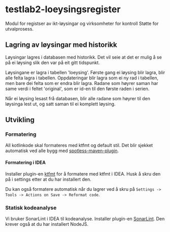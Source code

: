 # testlab2-loeysingsregister

Modul for registser av ikt-løysingar og virksomheter for kontroll
Støtte for utvalprosess.

## Lagring av løysingar med historikk

Løysingar lagres i databasen med historikk. Det vil seie at det er mulig å se på ei løysing slik den var på eit gitt
tidspunkt.

Løysingane er lagra i tabellen 'loeysing'. Første gang ei løysing blir lagra, blir alle felta lagra i tabellen.
Oppdateringar blir lagra som ei ny rad i tabellen, men bare dei felta som er endra blir lagra. Radane som høyrer saman
har same verdi i feltet 'original', som er id-en til den første raden i serien.

Når ei løysing lesast frå databasen, blir alle radane som høyrer til den løysinga lest ut, og satt saman til ei komplett
løysing.

## Utvikling

### Formatering

All kotlinkode skal formateres med ktfmt og default stil. Det blir sjekket automatisk ved alle bygg med
[spotless-maven-plugin](https://github.com/diffplug/spotless/tree/main/plugin-maven).

#### Formatering i IDEA

Installer plugin-en [ktfmt](https://plugins.jetbrains.com/plugin/14912-ktfmt) for å formatere med ktfmt i IDEA. Husk å
skru den på i settings etter at du har installert den.

Du kan også formatere automatisk når du lagrer ved å skru på `Settings -> Tools -> Actions on Save -> Reformat code`.

### Statisk kodeanalyse

Vi bruker SonarLint i IDEA til kodeanalyse. Installer
plugin-en [SonarLint](https://plugins.jetbrains.com/plugin/7973-sonarlint). Den krever også at du har installert NodeJS. 